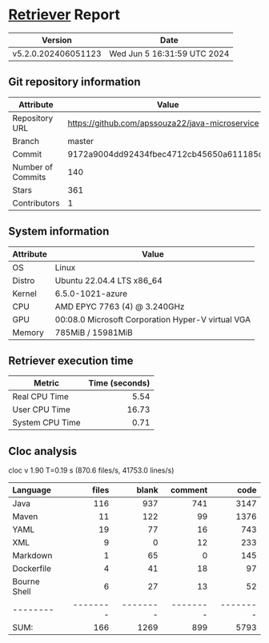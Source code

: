 # [Retriever](https://github.com/PalladioSimulator/Palladio-ReverseEngineering-Retriever) Report
| Version | Date |
| ------- | ---- |
| v5.2.0.202406051123 | Wed Jun  5 16:31:59 UTC 2024 |

## Git repository information
|      Attribute    | Value |
| ----------------- | ----- |
| Repository URL    | https://github.com/apssouza22/java-microservice |
| Branch            | master |
| Commit            | 9172a9004dd92434fbec4712cb45650a611185c3 |
| Number of Commits | 140 |
| Stars             | 361 |
| Contributors      | 1 |


## System information
| Attribute | Value |
| --------- | ----- |
| OS | Linux  |
| Distro | Ubuntu 22.04.4 LTS x86_64  |
| Kernel | 6.5.0-1021-azure  |
| CPU | AMD EPYC 7763 (4) @ 3.240GHz  |
| GPU | 00:08.0 Microsoft Corporation Hyper-V virtual VGA  |
| Memory | 785MiB / 15981MiB  |

## Retriever execution time
| Metric | Time (seconds) |
| --- | ---: |
| Real CPU Time | 5.54 |
| User CPU Time | 16.73 |
| System CPU Time | 0.71 |
<!--
Explainations:
- __Real CPU Time__: actual time the command has run (can be less than total time spent in user and system mode for multi-threaded processes)
- __User CPU Time__: time the command has spent running in user mode
- __System CPU Time__: time the command has spent running in system or kernel mode
-->

## Cloc analysis
cloc v 1.90  T=0.19 s (870.6 files/s, 41753.0 lines/s)

Language|files|blank|comment|code
:-------|-------:|-------:|-------:|-------:
Java|116|937|741|3147
Maven|11|122|99|1376
YAML|19|77|16|743
XML|9|0|12|233
Markdown|1|65|0|145
Dockerfile|4|41|18|97
Bourne Shell|6|27|13|52
--------|--------|--------|--------|--------
SUM:|166|1269|899|5793
